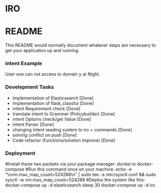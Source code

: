 # IRO

# README #

This README would normally document whatever steps are necessary to get your application up and running.

### intent Example ###

User one can not access to domain y at Night.

### Develepment Tasks ###

* Implementation of Elasticsearch [Done]
* Implementation of flask_classful [Done]
* intent Requirement check [Done]
* translate intent to Grammer (Policybuilder) [Done]
* intent Options check/get Value [Done]
* intent Parser [Done]
* changing intent reading system to iro + commands [Done]
* solving conflict on push [Done]
* Code refactor (functions/solution improve) [Done] 


### Deployment ###
#Install these two packets via your package manager: docker.io docker-compose
#Run this command once on your machine:
echo -e "\nvm.max_map_count=524288\n" | sudo tee -a /etc/sysctl.conf && sudo sysctl -w vm.max_map_count=524288
#Deploy the system like this:
docker-compose up -d elasticsearch
sleep 30
docker-compose up -d iro
